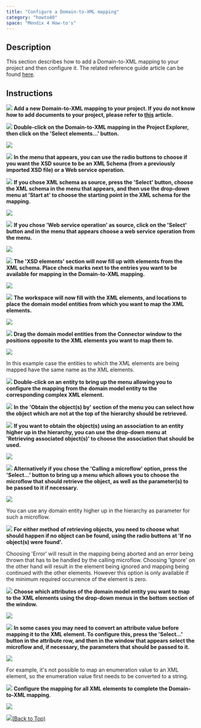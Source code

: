 ```yaml
---
title: "Configure a Domain-to-XML mapping"
category: "howto40"
space: "Mendix 4 How-to's"
---
```

## Description

This section describes how to add a Domain-to-XML mapping to your project and then configure it. The related reference guide article can be found [here](https://world.mendix.com/pages/releaseview.action?pageId=9208522).

## Instructions

![](attachments/819203/917932.png) **Add a new Domain-to-XML mapping to your project. If you do not know how to add documents to your project, please refer to [this](https://world.mendix.com/display/howto25/Add+documents+to+a+module) article.**

![](attachments/819203/917932.png) **Double-click on the Domain-to-XML mapping in the Project Explorer, then click on the 'Select elements...' button.**

![](attachments/2621625/2752800.png)

![](attachments/819203/917932.png) **In the menu that appears, you can use the radio buttons to choose if you want the XSD source to be an XML Schema (from a previously imported XSD file) or a Web service operation.**

![](attachments/819203/917932.png) **If you chose XML schema as source, press the 'Select' button, choose the XML schema in the menu that appears, and then use the drop-down menu at 'Start at' to choose the starting point in the XML schema for the mapping.**

![](attachments/2621625/2752797.png)

![](attachments/819203/917932.png) **If you chose 'Web service operation' as source, click on the 'Select' button and in the menu that appears choose a web service operation from the menu.**

![](attachments/2621625/2752798.png)

![](attachments/819203/917932.png) **The 'XSD elements' section will now fill up with elements from the XML schema. Place check marks next to the entries you want to be available for mapping in the Domain-to-XML mapping.**

![](attachments/2621625/2752799.png)

![](attachments/819203/917932.png) **The workspace will now fill with the XML elements, and locations to place the domain model entities from which you want to map the XML elements.**

![](attachments/2621625/2752802.png)

![](attachments/819203/917932.png) **Drag the domain model entities from the Connector window to the positions opposite to the XML elements you want to map them to.**

![](attachments/2621625/2752793.png)

In this example case the entities to which the XML elements are being mapped have the same name as the XML elements.

![](attachments/819203/917932.png) **Double-click on an entity to bring up the menu allowing you to configure the mapping from the domain model entity to the corresponding complex XML element.**

![](attachments/819203/917932.png) **In the 'Obtain the object(s) by' section of the menu you can select how the object which are not at the top of the hierarchy should be retrieved.**

![](attachments/819203/917932.png) **If you want to obtain the object(s) using an association to an entity higher up in the hierarchy, you can use the drop-down menu at 'Retrieving associated object(s)' to choose the association that should be used.**

![](attachments/2621625/2752794.png)

![](attachments/819203/917932.png) **Alternatively if you chose the 'Calling a microflow' option, press the 'Select...' button to bring up a menu which allows you to choose the microflow that should retrieve the object, as well as the parameter(s) to be passed to it if necessary.**

![](attachments/2621625/2752791.png)

You can use any domain entity higher up in the hierarchy as parameter for such a microflow.

![](attachments/819203/917932.png) **For either method of retrieving objects, you need to choose what should happen if no object can be found, using the radio buttons at 'If no object(s) were found'.**

Choosing 'Error' will result in the mapping being aborted and an error being thrown that has to be handled by the calling microflow. Choosing 'Ignore' on the other hand will result in the element being ignored and mapping being continued with the other elements. However this option is only available if the minimum required occurrence of the element is zero.

![](attachments/819203/917932.png) **Choose which attributes of the domain model entity you want to map to the XML elements using the drop-down menus in the bottom section of the window.**

![](attachments/2621625/2752796.png)

![](attachments/819203/917932.png) **In some cases you may need to convert an attribute value before mapping it to the XML element. To configure this, press the 'Select...' button in the attribute row, and then in the window that appears select the microflow and, if necessary, the parameters that should be passed to it.**

![](attachments/2621625/2752795.png)

For example, it's not possible to map an enumeration value to an XML element, so the enumeration value first needs to be converted to a string.

![](attachments/819203/917932.png) **Configure the mapping for all XML elements to complete the Domain-to-XML mapping.**

![](attachments/2621625/2752792.png)

[![](attachments/819203/917564.png)](configure-a-domain-to-xml-mapping)[(Back to Top)](configure-a-domain-to-xml-mapping)